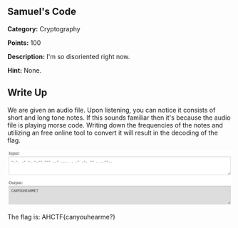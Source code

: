 


## Samuel's Code

**Category:** Cryptography

**Points:** 100

**Description:** I'm so disoriented right now.

**Hint:** None.

## Write Up

We are given an audio file. Upon listening, you can notice it consists of short and long tone notes. If this sounds familiar then it's because the audio file is playing morse code. Writing down the frequencies of the notes and utilizing an free online tool to convert it will result in the decoding of the flag.

<img src="samuelscode.png" width="521" />

The flag is: AHCTF{canyouhearme?}
